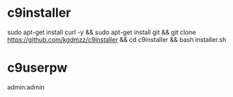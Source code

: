 # c9installer
sudo apt-get install curl -y &amp;&amp; sudo apt-get install git &amp;&amp; git clone https://github.com/kgdmzz/c9installer &amp;&amp; cd c9installer &amp;&amp; bash installer.sh
# c9userpw
admin:admin
